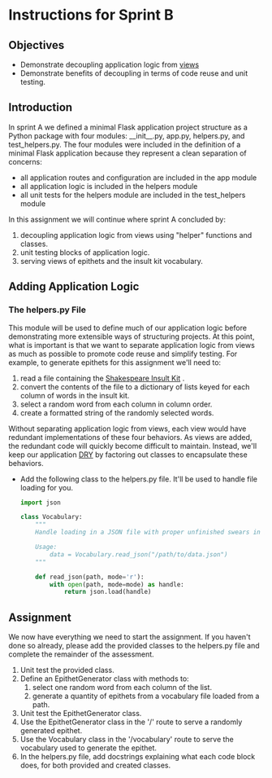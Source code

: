 # Instructions for Sprint B

## Objectives

- Demonstrate decoupling application logic from [views](http://flask.pocoo.org/docs/1.0/views/)
- Demonstrate benefits of decoupling in terms of code reuse and unit testing.

## Introduction

In sprint A we defined a minimal Flask application project structure as a Python package with four modules: \_\_init\_\_.py, app.py, helpers.py, and test_helpers.py. The four modules were included in the definition of a minimal Flask application because they represent a clean separation of concerns:

- all application routes and configuration are included in the app module
- all application logic is included in the helpers module
- all unit tests for the helpers module are included in the test_helpers module

In this assignment we will continue where sprint A concluded by:

1. decoupling application logic from views using "helper" functions and classes.
2. unit testing blocks of application logic.
3. serving views of epithets and the insult kit vocabulary.

## Adding Application Logic

### The helpers.py File

This module will be used to define much of our application logic before demonstrating more extensible ways of structuring projects. At this point, what is important is that we want to separate application logic from views as much as possible to promote code reuse and simplify testing. For example, to generate epithets for this assignment we'll need to:

1. read a file containing the [Shakespeare Insult Kit](http://www.pangloss.com/seidel/shake_rule.html) .
2. convert the contents of the file to a dictionary of lists keyed for each column of words in the insult kit.
3. select a random word from each column in column order.
4. create a formatted string of the randomly selected words.

Without separating application logic from views, each view would have redundant implementations of these four behaviors. As views are added, the redundant code will quickly become difficult to maintain. Instead, we'll keep our application [DRY](https://code.tutsplus.com/tutorials/3-key-software-principles-you-must-understand--net-25161) by factoring out classes to encapsulate these behaviors.

- Add the following class to the helpers.py file. It'll be used to handle file loading for you.

    ```python
    import json

    class Vocabulary:
        """
        Handle loading in a JSON file with proper unfinished swears in it!

        Usage:
            data = Vocabulary.read_json("/path/to/data.json")
        """

        def read_json(path, mode='r'):
            with open(path, mode=mode) as handle:
                return json.load(handle)
    ```

## Assignment

We now have everything we need to start the assignment. If you haven't done so already, please add the provided classes to the helpers.py file and complete the remainder of the assessment.

1. Unit test the provided class.
2. Define an EpithetGenerator class with methods to:
    1. select one random word from each column of the list.
    2. generate a quantity of epithets from a vocabulary file loaded from a path.
3. Unit test the EpithetGenerator class.
4. Use the EpithetGenerator class in the '/' route to serve a randomly generated epithet.
5. Use the Vocabulary class in the '/vocabulary' route to serve the vocabulary used to generate the epithet.
6. In the helpers.py file, add docstrings explaining what each code block does, for both provided and created classes.